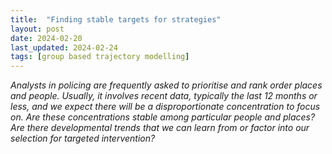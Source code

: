 ```yaml
---
title:  "Finding stable targets for strategies"
layout: post
date: 2024-02-20
last_updated: 2024-02-24
tags: [group based trajectory modelling]
---
```


_Analysts in policing are frequently asked to prioritise and rank order places and people. Usually, it involves recent data, typically the last 12 months or less, and we expect there will be a disproportionate concentration to focus on. Are these concentrations stable among particular people and places? Are there developmental trends that we can learn from or factor into our selection for targeted intervention?_
